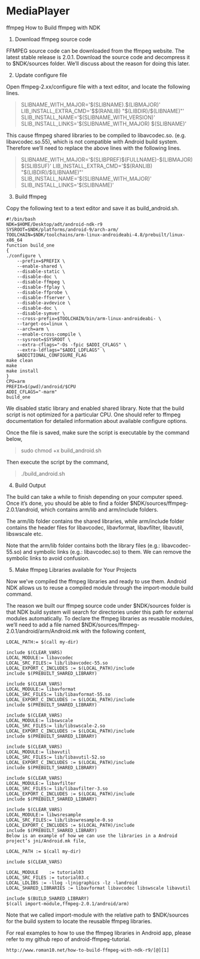 # MediaPlayer
ffmpeg
How to Build ffmpeg with NDK 

1. Download ffmpeg source code

FFMPEG source code can be downloaded from the ffmpeg website. The latest stable release is 2.0.1. Download the source code and decompress it to $NDK/sources folder. We’ll discuss about the reason for doing this later.

2. Update configure file

Open ffmpeg-2.xx/configure file with a text editor, and locate the following lines.

 >   SLIBNAME_WITH_MAJOR='\$(SLIBNAME).\$(LIBMAJOR)'
    LIB_INSTALL_EXTRA_CMD='$$(RANLIB) "$(LIBDIR)/$(LIBNAME)"'
    SLIB_INSTALL_NAME='$(SLIBNAME_WITH_VERSION)'
    SLIB_INSTALL_LINKS='$(SLIBNAME_WITH_MAJOR) $(SLIBNAME)'

This cause ffmpeg shared libraries to be compiled to libavcodec.so.<version> (e.g. libavcodec.so.55), which is not compatible with Android build system. Therefore we’ll need to replace the above lines with the following lines.

 >   SLIBNAME_WITH_MAJOR='\$(SLIBPREF)\$(FULLNAME)-\$(LIBMAJOR)\$(SLIBSUF)'
    LIB_INSTALL_EXTRA_CMD='$$(RANLIB) "$(LIBDIR)/$(LIBNAME)"'
    SLIB_INSTALL_NAME='$(SLIBNAME_WITH_MAJOR)'
    SLIB_INSTALL_LINKS='$(SLIBNAME)'
    

3. Build ffmpeg

Copy the following text to a text editor and save it as build_android.sh.

    #!/bin/bash
    NDK=$HOME/Desktop/adt/android-ndk-r9
    SYSROOT=$NDK/platforms/android-9/arch-arm/
    TOOLCHAIN=$NDK/toolchains/arm-linux-androideabi-4.8/prebuilt/linux-x86_64
    function build_one
    {
    ./configure \
        --prefix=$PREFIX \
        --enable-shared \
        --disable-static \
        --disable-doc \
        --disable-ffmpeg \
        --disable-ffplay \
        --disable-ffprobe \
        --disable-ffserver \
        --disable-avdevice \
        --disable-doc \
        --disable-symver \
        --cross-prefix=$TOOLCHAIN/bin/arm-linux-androideabi- \
        --target-os=linux \
        --arch=arm \
        --enable-cross-compile \
        --sysroot=$SYSROOT \
        --extra-cflags="-Os -fpic $ADDI_CFLAGS" \
        --extra-ldflags="$ADDI_LDFLAGS" \
        $ADDITIONAL_CONFIGURE_FLAG
    make clean
    make
    make install
    }
    CPU=arm
    PREFIX=$(pwd)/android/$CPU 
    ADDI_CFLAGS="-marm"
    build_one


We disabled static library and enabled shared library. Note that the build script is not optimized for a particular CPU. One should refer to ffmpeg documentation for detailed information about available configure options.

Once the file is saved, make sure the script is executable by the command below,

>sudo chmod +x build_android.sh

Then execute the script by the command,

>./build_android.sh

4. Build Output

The build can take a while to finish depending on your computer speed. Once it’s done, you should be able to find a folder $NDK/sources/ffmpeg-2.0.1/android, which contains arm/lib and arm/include folders.

The arm/lib folder contains the shared libraries, while arm/include folder contains the header files for libavcodec, libavformat, libavfilter, libavutil, libswscale etc.

Note that the arm/lib folder contains both the library files (e.g.: libavcodec-55.so) and symbolic links (e.g.: libavcodec.so) to them. We can remove the symbolic links to avoid confusion.

5. Make ffmpeg Libraries available for Your Projects

Now we’ve compiled the ffmpeg libraries and ready to use them. Android NDK allows us to reuse a compiled module through the import-module build command.

The reason we built our ffmpeg source code under $NDK/sources folder is that NDK build system will search for directories under this path for external modules automatically. To declare the ffmpeg libraries as reusable modules, we’ll need to add a file named $NDK/sources/ffmpeg-2.0.1/android/arm/Android.mk with the following content,

    LOCAL_PATH:= $(call my-dir)
     
    include $(CLEAR_VARS)
    LOCAL_MODULE:= libavcodec
    LOCAL_SRC_FILES:= lib/libavcodec-55.so
    LOCAL_EXPORT_C_INCLUDES := $(LOCAL_PATH)/include
    include $(PREBUILT_SHARED_LIBRARY)
     
    include $(CLEAR_VARS)
    LOCAL_MODULE:= libavformat
    LOCAL_SRC_FILES:= lib/libavformat-55.so
    LOCAL_EXPORT_C_INCLUDES := $(LOCAL_PATH)/include
    include $(PREBUILT_SHARED_LIBRARY)
     
    include $(CLEAR_VARS)
    LOCAL_MODULE:= libswscale
    LOCAL_SRC_FILES:= lib/libswscale-2.so
    LOCAL_EXPORT_C_INCLUDES := $(LOCAL_PATH)/include
    include $(PREBUILT_SHARED_LIBRARY)
     
    include $(CLEAR_VARS)
    LOCAL_MODULE:= libavutil
    LOCAL_SRC_FILES:= lib/libavutil-52.so
    LOCAL_EXPORT_C_INCLUDES := $(LOCAL_PATH)/include
    include $(PREBUILT_SHARED_LIBRARY)
     
    include $(CLEAR_VARS)
    LOCAL_MODULE:= libavfilter
    LOCAL_SRC_FILES:= lib/libavfilter-3.so
    LOCAL_EXPORT_C_INCLUDES := $(LOCAL_PATH)/include
    include $(PREBUILT_SHARED_LIBRARY)
     
    include $(CLEAR_VARS)
    LOCAL_MODULE:= libwsresample
    LOCAL_SRC_FILES:= lib/libswresample-0.so
    LOCAL_EXPORT_C_INCLUDES := $(LOCAL_PATH)/include
    include $(PREBUILT_SHARED_LIBRARY)
    Below is an example of how we can use the libraries in a Android project’s jni/Android.mk file,
    
    LOCAL_PATH := $(call my-dir)
     
    include $(CLEAR_VARS)
 
    LOCAL_MODULE    := tutorial03
    LOCAL_SRC_FILES := tutorial03.c
    LOCAL_LDLIBS := -llog -ljnigraphics -lz -landroid
    LOCAL_SHARED_LIBRARIES := libavformat libavcodec libswscale libavutil
 
    include $(BUILD_SHARED_LIBRARY)
    $(call import-module,ffmpeg-2.0.1/android/arm)

Note that we called import-module with the relative path to $NDK/sources for the build system to locate the reusable ffmpeg libraries.

For real examples to how to use the ffmpeg libraries in Android app, please refer to my github repo of android-ffmpeg-tutorial.



    http://www.roman10.net/how-to-build-ffmpeg-with-ndk-r9/[@][1]


  [http://www.roman10.net/how-to-build-ffmpeg-with-ndk-r9/]: http://www.roman10.net/how-to-build-ffmpeg-with-ndk-r9/
